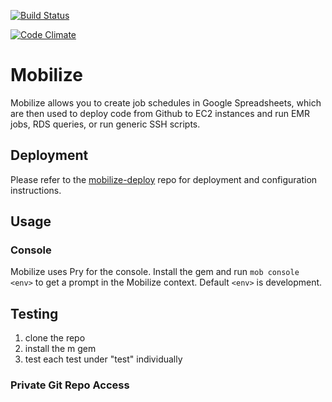 [![Build Status](https://travis-ci.org/mobilize/mobilize.png?branch=master)](https://travis-ci.org/mobilize/mobilize)

[![Code Climate](https://codeclimate.com/repos/5228cc797e00a4686f016728/badges/1be30681e6c984b33eea/gpa.png)](https://codeclimate.com/repos/5228cc797e00a4686f016728/feed)

# Mobilize

Mobilize allows you to create job schedules in Google Spreadsheets,
which are then used to deploy code from Github to EC2 instances and run
EMR jobs, RDS queries, or run generic SSH scripts.

## Deployment

Please refer to the
[mobilize-deploy](https://github.com/mobilize/mobilize-deploy) repo for
deployment and configuration instructions.

## Usage

### Console

Mobilize uses Pry for the console. Install the gem and run 
`mob console <env>`
to get a prompt in the Mobilize context. 
Default `<env>` is development.

## Testing

1. clone the repo
2. install the m gem
3. test each test under "test" individually

### Private Git Repo Access


